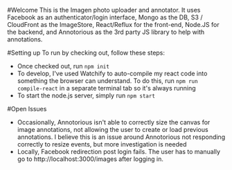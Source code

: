 #Welcome
This is the Imagen photo uploader and annotator.  It uses Facebook as an authenticator/login interface, Mongo as the DB, S3 / CloudFront as the ImageStore, React/Reflux for the front-end, Node.JS for the backend, and Annotorious as the 3rd party JS library to help with annotations.

#Setting up
To run by checking out, follow these steps:
* Once checked out, run `npm init`
* To develop, I've used Watchify to auto-compile my react code into something the browser can understand.  To do this, run `npm run compile-react` in a separate terminal tab so it's always running
* To start the node.js server, simply run `npm start`

#Open Issues
* Occasionally, Annotorious isn't able to correctly size the canvas for image annotations, not allowing the user to create or load previous annotations.  I believe this is an issue around Annotorious not responding correctly to resize events, but more investigation is needed
* Locally, Facebook redirection post login fails.  The user has to manually go to http://localhost:3000/images after logging in.
